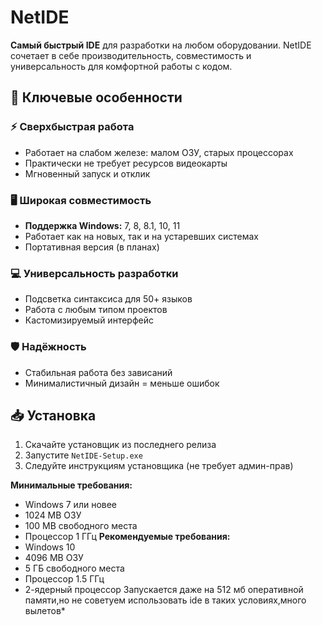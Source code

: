 # NetIDE 

**Самый быстрый IDE** для разработки на любом оборудовании. NetIDE сочетает в себе производительность, совместимость и универсальность для комфортной работы с кодом.

## 🌟 Ключевые особенности

### ⚡ Сверхбыстрая работа
- Работает на слабом железе: малом ОЗУ, старых процессорах
- Практически не требует ресурсов видеокарты
- Мгновенный запуск и отклик

### 🖥️ Широкая совместимость
- **Поддержка Windows:** 7, 8, 8.1, 10, 11
- Работает как на новых, так и на устаревших системах
- Портативная версия (в планах)

### 💻 Универсальность разработки
- Подсветка синтаксиса для 50+ языков
- Работа с любым типом проектов
- Кастомизируемый интерфейс

### 🛡️ Надёжность
- Стабильная работа без зависаний
- Минималистичный дизайн = меньше ошибок

## 📥 Установка

1. Скачайте установщик из последнего релиза
2. Запустите `NetIDE-Setup.exe`
3. Следуйте инструкциям установщика (не требует админ-прав)

**Минимальные требования:**
- Windows 7 или новее
- 1024 MB ОЗУ 
- 100 MB свободного места
- Процессор 1 ГГц
**Рекомендуемые требования:**
- Windows 10
- 4096 MB ОЗУ
- 5 ГБ свободного места
- Процессор 1.5 ГГц
- 2-ядерный процессор
Запускается даже на 512 мб оперативной памяти,но не советуем использовать ide в таких условиях,много вылетов*
